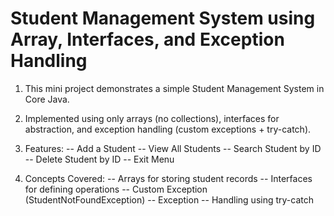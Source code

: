 # Student Management System using Array, Interfaces, and Exception Handling

1. This mini project demonstrates a simple Student Management System in Core Java. 
2. Implemented using only arrays (no collections), interfaces for abstraction, and exception handling (custom exceptions + try-catch). 

3. Features:
 -- Add a Student
 -- View All Students 
 -- Search Student by ID
 -- Delete Student by ID
 -- Exit Menu 

4. Concepts Covered: 
 -- Arrays for storing student records
 -- Interfaces for defining operations
 -- Custom Exception (StudentNotFoundException) 
 -- Exception
 -- Handling using try-catch
